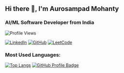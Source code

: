 ## Hi there 👋, I'm Aurosampad Mohanty

### AI/ML Software Developer from India
![Profile Views](https://komarev.com/ghpvc/?username=Aurosampad&color=blue)
<!--
**Aurosampad/Aurosampad** is a ✨ _special_ ✨ repository because its `README.md` (this file) appears on your GitHub profile.

Here are some ideas to get you started:

- 🔭 I’m a AI/ML development professional with one year of internship experience in this field.
- 🌱 I’m currently learning MLOps, DSA and Pytorch.
- 👯 I’m looking to collaborate on production level projects in AI/ML that makes it function in an end-to-end pipeline.
- 🤔 I’m looking currently for internships and jobs in the field of AI/ML.
- ⚡ Fun fact: As a Computer Vision Mentor and a Core Member of the Google Student Developer Clubs(GDSC) of my college, I have guided more than 100+ students in the field of Computer Vision, Deep Learning and Image Processing. I have also served as the AI/ML lead for the core technical club-Zairza of my college
-->

[![LinkedIn](https://img.shields.io/badge/LinkedIn-0077B5?logo=linkedin&logoColor=white)](https://www.linkedin.com/in/aurosampad-mohanty-15a342222/)
[![GitHub](https://img.shields.io/badge/GitHub-181717?logo=github&logoColor=white)](https://github.com/Aurosampad)
[![LeetCode](https://img.shields.io/badge/LeetCode-FFA116?logo=leetcode&logoColor=white)](https://leetcode.com/yourusername)

### Most Used Languages:

[![Top Langs](https://github-readme-stats.vercel.app/api/top-langs/?username=Aurosampad&layout=compact)](https://github.com/anuraghazra/github-readme-stats)
[![GitHub Profile Badge](https://img.shields.io/badge/-yourusername-181717?style=flat-square&logo=github&logoColor=white)](https://github.com/yourusername)
